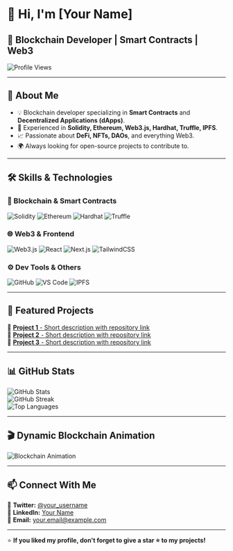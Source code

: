 # 👋 Hi, I'm [Your Name]

## 🚀 Blockchain Developer | Smart Contracts | Web3

![Profile Views](https://komarev.com/ghpvc/?username=your_username&label=Profile%20Views&color=0e75b6&style=flat)

---

## 🚀 About Me
- 💡 Blockchain developer specializing in **Smart Contracts** and **Decentralized Applications (dApps)**.
- 🔗 Experienced in **Solidity, Ethereum, Web3.js, Hardhat, Truffle, IPFS**.
- 📈 Passionate about **DeFi, NFTs, DAOs**, and everything Web3.
- 🌍 Always looking for open-source projects to contribute to.

---

## 🛠️ Skills & Technologies  

### **🚀 Blockchain & Smart Contracts**
![Solidity](https://img.shields.io/badge/-Solidity-363636?style=flat&logo=solidity)
![Ethereum](https://img.shields.io/badge/-Ethereum-3C3C3D?style=flat&logo=ethereum)
![Hardhat](https://img.shields.io/badge/-Hardhat-FFCC00?style=flat&logo=hardhat)
![Truffle](https://img.shields.io/badge/-Truffle-5E464D?style=flat&logo=truffle)

### **🌐 Web3 & Frontend**
![Web3.js](https://img.shields.io/badge/-Web3.js-F16822?style=flat&logo=javascript)
![React](https://img.shields.io/badge/-React-61DAFB?style=flat&logo=react)
![Next.js](https://img.shields.io/badge/-Next.js-000000?style=flat&logo=nextdotjs)
![TailwindCSS](https://img.shields.io/badge/-TailwindCSS-38B2AC?style=flat&logo=tailwind-css)

### **⚙️ Dev Tools & Others**
![GitHub](https://img.shields.io/badge/-GitHub-181717?style=flat&logo=github)
![VS Code](https://img.shields.io/badge/-VSCode-007ACC?style=flat&logo=visual-studio-code)
![IPFS](https://img.shields.io/badge/-IPFS-65C2CB?style=flat&logo=ipfs)

---

## 🌟 Featured Projects  
🔹 [**Project 1** - Short description with repository link](#)  
🔹 [**Project 2** - Short description with repository link](#)  
🔹 [**Project 3** - Short description with repository link](#)  

---

## 📊 GitHub Stats  
![GitHub Stats](https://github-readme-stats.vercel.app/api?username=your_username&show_icons=true&theme=radical)  
![GitHub Streak](https://github-readme-streak-stats.herokuapp.com/?user=your_username&theme=radical)  
![Top Languages](https://github-readme-stats.vercel.app/api/top-langs/?username=your_username&layout=compact&theme=radical)

---

## 🎬 Dynamic Blockchain Animation
![Blockchain Animation](https://media.giphy.com/media/QTfX9Ejfra3ZmNxh6B/giphy.gif)

---

## 📫 Connect With Me  
🔹 **Twitter:** [@your_username](https://twitter.com/your_username)  
🔹 **LinkedIn:** [Your Name](https://linkedin.com/in/your_name)  
🔹 **Email:** [your.email@example.com](mailto:your.email@example.com)  

---

⭐ **If you liked my profile, don't forget to give a star ⭐ to my projects!**
